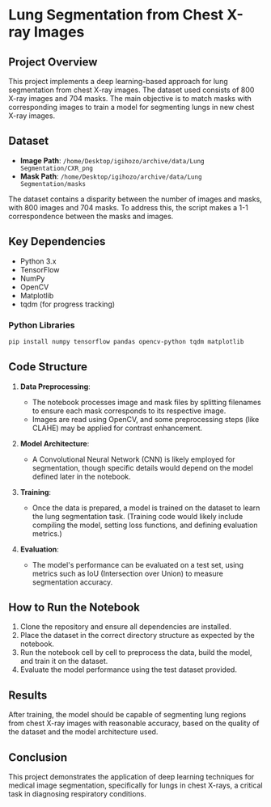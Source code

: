 # Lung Segmentation from Chest X-ray Images

## Project Overview
This project implements a deep learning-based approach for lung segmentation from chest X-ray images. The dataset used consists of 800 X-ray images and 704 masks. The main objective is to match masks with corresponding images to train a model for segmenting lungs in new chest X-ray images.

## Dataset
- **Image Path**: `/home/Desktop/igihozo/archive/data/Lung Segmentation/CXR_png`
- **Mask Path**: `/home/Desktop/igihozo/archive/data/Lung Segmentation/masks`
  
The dataset contains a disparity between the number of images and masks, with 800 images and 704 masks. To address this, the script makes a 1-1 correspondence between the masks and images.

## Key Dependencies
- Python 3.x
- TensorFlow
- NumPy
- OpenCV
- Matplotlib
- tqdm (for progress tracking)

### Python Libraries
```bash
pip install numpy tensorflow pandas opencv-python tqdm matplotlib
```

## Code Structure

1. **Data Preprocessing**:
    - The notebook processes image and mask files by splitting filenames to ensure each mask corresponds to its respective image.
    - Images are read using OpenCV, and some preprocessing steps (like CLAHE) may be applied for contrast enhancement.

2. **Model Architecture**:
    - A Convolutional Neural Network (CNN) is likely employed for segmentation, though specific details would depend on the model defined later in the notebook.

3. **Training**:
    - Once the data is prepared, a model is trained on the dataset to learn the lung segmentation task. (Training code would likely include compiling the model, setting loss functions, and defining evaluation metrics.)

4. **Evaluation**:
    - The model's performance can be evaluated on a test set, using metrics such as IoU (Intersection over Union) to measure segmentation accuracy.

## How to Run the Notebook

1. Clone the repository and ensure all dependencies are installed.
2. Place the dataset in the correct directory structure as expected by the notebook.
3. Run the notebook cell by cell to preprocess the data, build the model, and train it on the dataset.
4. Evaluate the model performance using the test dataset provided.

## Results
After training, the model should be capable of segmenting lung regions from chest X-ray images with reasonable accuracy, based on the quality of the dataset and the model architecture used.

## Conclusion
This project demonstrates the application of deep learning techniques for medical image segmentation, specifically for lungs in chest X-rays, a critical task in diagnosing respiratory conditions.
